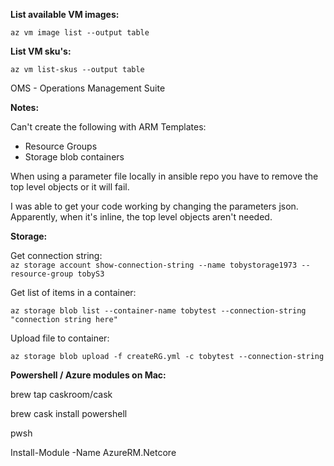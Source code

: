 **List available VM images:**

```
az vm image list --output table
```

**List VM sku's:**

```
az vm list-skus --output table
```

OMS - Operations Management Suite

**Notes:**

Can't create the following with ARM Templates:

* Resource Groups
* Storage blob containers

When using a parameter file locally in ansible repo you have to remove the top level objects or it will fail.

I was able to get your code working by changing the parameters json. Apparently, when it's inline, the top level objects aren't needed.

**Storage:**

Get connection string:  
`az storage account show-connection-string --name tobystorage1973 --resource-group tobyS3`

Get list of items in a container:

`az storage blob list --container-name tobytest --connection-string "connection string here"`

Upload file to container:

`az storage blob upload -f createRG.yml -c tobytest --connection-string`



**Powershell / Azure modules on Mac:**

brew tap caskroom/cask

brew cask install powershell

pwsh

Install-Module -Name AzureRM.Netcore

